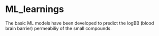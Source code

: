 # ML_learnings
The basic ML models have been developed to predict the logBB (blood brain barrier) permeabiliy of the small compounds.
